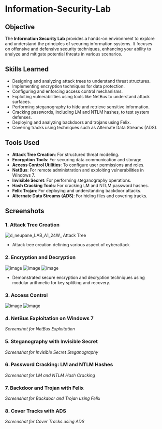 # Information-Security-Lab

## Objective
The **Information Security Lab** provides a hands-on environment to explore and understand the principles of securing information systems. It focuses on offensive and defensive security techniques, enhancing your ability to analyze and mitigate potential threats in various scenarios.

## Skills Learned
- Designing and analyzing attack trees to understand threat structures.
- Implementing encryption techniques for data protection.
- Configuring and enforcing access control mechanisms.
- Exploiting vulnerabilities using tools like NetBus to understand attack surfaces.
- Performing steganography to hide and retrieve sensitive information.
- Cracking passwords, including LM and NTLM hashes, to test system defenses.
- Deploying and analyzing backdoors and trojans using Felix.
- Covering tracks using techniques such as Alternate Data Streams (ADS).

## Tools Used
- **Attack Tree Creation**: For structured threat modeling.
- **Encryption Tools**: For securing data communication and storage.
- **Access Control Utilities**: To configure user permissions and roles.
- **NetBus**: For remote administration and exploiting vulnerabilities in Windows 7.
- **Invisible Secret**: For performing steganography operations.
- **Hash Cracking Tools**: For cracking LM and NTLM password hashes.
- **Felix Trojan**: For deploying and understanding backdoor attacks.
- **Alternate Data Streams (ADS)**: For hiding files and covering tracks.

## Screenshots
### 1. Attack Tree Creation
![d_neupane_LAB_A1_24W_ Attack Tree](https://github.com/user-attachments/assets/a45e982f-d807-4d91-9391-c76a8c8e4ad4)
- Attack tree creation defining various aspect of cyberattack

### 2. Encryption and Decryption
![image](https://github.com/user-attachments/assets/a85c7ae1-4604-45b0-981b-6892bb9d5f77)
![image](https://github.com/user-attachments/assets/303169f4-8f8f-455e-b1d2-7119014530bf)
![image](https://github.com/user-attachments/assets/7ac50db3-fd7f-48fc-92d6-cf19d094d6fc)
- Demonstrated secure encryption and decryption techniques using modular arithmetic for key splitting and recovery.

### 3. Access Control
![image](https://github.com/user-attachments/assets/f6350aa9-e890-4670-a7d8-a0799a74b8b6)
![image](https://github.com/user-attachments/assets/c74f39ee-0220-41e8-bc83-687eedc1e92d)


### 4. NetBus Exploitation on Windows 7
_Screenshot for NetBus Exploitation_

### 5. Steganography with Invisible Secret
_Screenshot for Invisible Secret Steganography_

### 6. Password Cracking: LM and NTLM Hashes
_Screenshot for LM and NTLM Hash Cracking_

### 7. Backdoor and Trojan with Felix
_Screenshot for Backdoor and Trojan using Felix_

### 8. Cover Tracks with ADS
_Screenshot for Cover Tracks using ADS_
